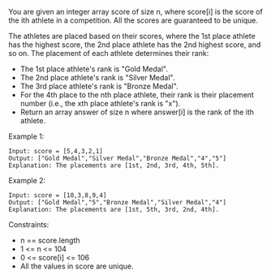 You are given an integer array score of size n, where score[i] is the score of the ith athlete in a competition. All the scores are guaranteed to be unique.

The athletes are placed based on their scores, where the 1st place athlete has the highest score, the 2nd place athlete has the 2nd highest score, and so on. The placement of each athlete determines their rank:

* The 1st place athlete's rank is "Gold Medal".
* The 2nd place athlete's rank is "Silver Medal".
* The 3rd place athlete's rank is "Bronze Medal".
* For the 4th place to the nth place athlete, their rank is their placement number (i.e., the xth place athlete's rank is "x").
* Return an array answer of size n where answer[i] is the rank of the ith athlete.

 

Example 1:
```
Input: score = [5,4,3,2,1]
Output: ["Gold Medal","Silver Medal","Bronze Medal","4","5"]
Explanation: The placements are [1st, 2nd, 3rd, 4th, 5th].
```

Example 2:
```
Input: score = [10,3,8,9,4]
Output: ["Gold Medal","5","Bronze Medal","Silver Medal","4"]
Explanation: The placements are [1st, 5th, 3rd, 2nd, 4th].
```
 

Constraints:

* n == score.length
* 1 <= n <= 104
* 0 <= score[i] <= 106
* All the values in score are unique.

